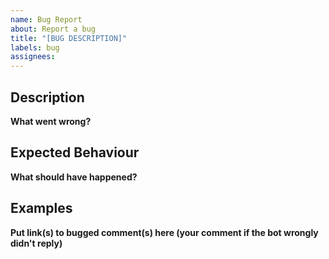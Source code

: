 ```yaml
---
name: Bug Report
about: Report a bug
title: "[BUG DESCRIPTION]"
labels: bug
assignees:
---
```

## Description
**What went wrong?**
## Expected Behaviour
**What should have happened?**
## Examples
**Put link(s) to bugged comment(s) here (your comment if the bot wrongly didn't reply)**

